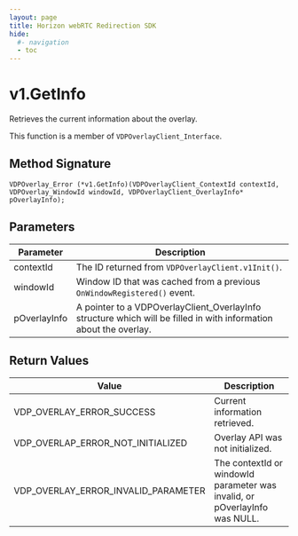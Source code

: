 ```yaml
---
layout: page
title: Horizon webRTC Redirection SDK
hide:
  #- navigation
  - toc
---
```

# v1.GetInfo

Retrieves the current information about the overlay.

This function is a member of `VDPOverlayClient_Interface`.

## Method Signature
```
VDPOverlay_Error (*v1.GetInfo)(VDPOverlayClient_ContextId contextId, VDPOverlay_WindowId windowId, VDPOverlayClient_OverlayInfo* pOverlayInfo);
```

## Parameters

| Parameter | Description |
| --------- | ----------- |
| contextId	| The ID returned from `VDPOverlayClient.v1Init()`. |
| windowId | Window ID that was cached from a previous `OnWindowRegistered()` event. |
| pOverlayInfo | A pointer to a VDPOverlayClient_OverlayInfo structure which will be filled in with information about the overlay. |

## Return Values

| Value | Description |
| ----- | ----------- |
| VDP_OVERLAY_ERROR_SUCCESS | Current information retrieved. |
| VDP_OVERLAP_ERROR_NOT_INITIALIZED	| Overlay API was not initialized. |
| VDP_OVERLAY_ERROR_INVALID_PARAMETER | The contextId or windowId parameter was invalid, or pOverlayInfo was NULL. |

